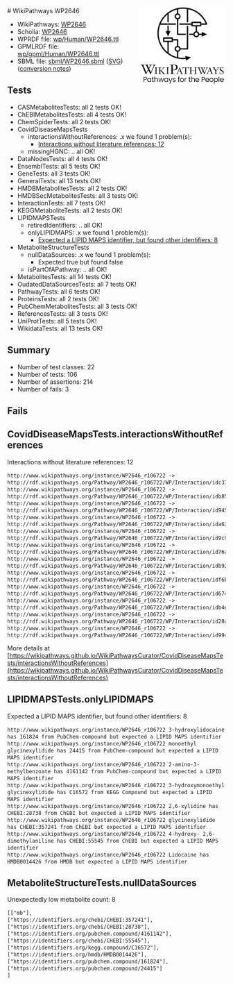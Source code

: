 <img style="float: right; width: 200px" src="../logo.png" />
# WikiPathways WP2646

* WikiPathways: [WP2646](https://identifiers.org/wikipathways:WP2646)
* Scholia: [WP2646](https://scholia.toolforge.org/wikipathways/WP2646)
* WPRDF file: [wp/Human/WP2646.ttl](../wp/Human/WP2646.ttl)
* GPMLRDF file: [wp/gpml/Human/WP2646.ttl](../wp/gpml/Human/WP2646.ttl)
* SBML file: [sbml/WP2646.sbml](../sbml/WP2646.sbml) ([SVG](../sbml/WP2646.svg)) ([conversion notes](../sbml/WP2646.txt))

## Tests
* CASMetabolitesTests: all 2 tests OK!
* ChEBIMetabolitesTests: all 4 tests OK!
* ChemSpiderTests: all 2 tests OK!
* CovidDiseaseMapsTests
    * interactionsWithoutReferences: .x we found 1 problem(s):
        * [Interactions without literature references: 12](#9701cce3)
    * missingHGNC: .. all OK!
* DataNodesTests: all 4 tests OK!
* EnsemblTests: all 5 tests OK!
* GeneTests: all 3 tests OK!
* GeneralTests: all 13 tests OK!
* HMDBMetabolitesTests: all 2 tests OK!
* HMDBSecMetabolitesTests: all 3 tests OK!
* InteractionTests: all 7 tests OK!
* KEGGMetaboliteTests: all 2 tests OK!
* LIPIDMAPSTests
    * retiredIdentifiers: .. all OK!
    * onlyLIPIDMAPS: .x we found 1 problem(s):
        * [Expected a LIPID MAPS identifier, but found other identifiers: 8](#48cc60bf)
* MetaboliteStructureTests
    * nullDataSources: .x we found 1 problem(s):
        * Expected true but found false
    * isPartOfAPathway: .. all OK!
* MetabolitesTests: all 14 tests OK!
* OudatedDataSourcesTests: all 7 tests OK!
* PathwayTests: all 6 tests OK!
* ProteinsTests: all 2 tests OK!
* PubChemMetabolitesTests: all 3 tests OK!
* ReferencesTests: all 3 tests OK!
* UniProtTests: all 5 tests OK!
* WikidataTests: all 13 tests OK!


## Summary

* Number of test classes: 22
* Number of tests: 106
* Number of assertions: 214
* Number of fails: 3

## Fails

<a name="9701cce3" />

## CovidDiseaseMapsTests.interactionsWithoutReferences

Interactions without literature references: 12
```
http://www.wikipathways.org/instance/WP2646_r106722 -> http://rdf.wikipathways.org/Pathway/WP2646_r106722/WP/Interaction/idc372dfec
http://www.wikipathways.org/instance/WP2646_r106722 -> http://rdf.wikipathways.org/Pathway/WP2646_r106722/WP/Interaction/idb8588c6a
http://www.wikipathways.org/instance/WP2646_r106722 -> http://rdf.wikipathways.org/Pathway/WP2646_r106722/WP/Interaction/id94583f32
http://www.wikipathways.org/instance/WP2646_r106722 -> http://rdf.wikipathways.org/Pathway/WP2646_r106722/WP/Interaction/ida635fa68
http://www.wikipathways.org/instance/WP2646_r106722 -> http://rdf.wikipathways.org/Pathway/WP2646_r106722/WP/Interaction/id9c9a3c27
http://www.wikipathways.org/instance/WP2646_r106722 -> http://rdf.wikipathways.org/Pathway/WP2646_r106722/WP/Interaction/id76aaf04a
http://www.wikipathways.org/instance/WP2646_r106722 -> http://rdf.wikipathways.org/Pathway/WP2646_r106722/WP/Interaction/idb9262808
http://www.wikipathways.org/instance/WP2646_r106722 -> http://rdf.wikipathways.org/Pathway/WP2646_r106722/WP/Interaction/idf6b56c5b
http://www.wikipathways.org/instance/WP2646_r106722 -> http://rdf.wikipathways.org/Pathway/WP2646_r106722/WP/Interaction/id6747c81e
http://www.wikipathways.org/instance/WP2646_r106722 -> http://rdf.wikipathways.org/Pathway/WP2646_r106722/WP/Interaction/idb4e6360e
http://www.wikipathways.org/instance/WP2646_r106722 -> http://rdf.wikipathways.org/Pathway/WP2646_r106722/WP/Interaction/id28a7c7d9
http://www.wikipathways.org/instance/WP2646_r106722 -> http://rdf.wikipathways.org/Pathway/WP2646_r106722/WP/Interaction/id99c68ff9
```

More details at [https://wikipathways.github.io/WikiPathwaysCurator/CovidDiseaseMapsTests/interactionsWithoutReferences](https://wikipathways.github.io/WikiPathwaysCurator/CovidDiseaseMapsTests/interactionsWithoutReferences)

<a name="48cc60bf" />

## LIPIDMAPSTests.onlyLIPIDMAPS

Expected a LIPID MAPS identifier, but found other identifiers: 8
```
http://www.wikipathways.org/instance/WP2646_r106722 3-hydroxylidocaine has 161824 from PubChem-compound but expected a LIPID MAPS identifier
http://www.wikipathways.org/instance/WP2646_r106722 monoethyl glycinexylidide has 24415 from PubChem-compound but expected a LIPID MAPS identifier
http://www.wikipathways.org/instance/WP2646_r106722 2-amino-3-methylbenzoate has 4161142 from PubChem-compound but expected a LIPID MAPS identifier
http://www.wikipathways.org/instance/WP2646_r106722 3-hydroxymonoethyl glycinexylidide has C16572 from KEGG Compound but expected a LIPID MAPS identifier
http://www.wikipathways.org/instance/WP2646_r106722 2,6-xylidine has CHEBI:28738 from ChEBI but expected a LIPID MAPS identifier
http://www.wikipathways.org/instance/WP2646_r106722 glycinexylidide has CHEBI:357241 from ChEBI but expected a LIPID MAPS identifier
http://www.wikipathways.org/instance/WP2646_r106722 4-hydroxy- 2,6-dimethylaniline has CHEBI:55545 from ChEBI but expected a LIPID MAPS identifier
http://www.wikipathways.org/instance/WP2646_r106722 Lidocaine has HMDB0014426 from HMDB but expected a LIPID MAPS identifier
```

<a name="d325af8e" />

## MetaboliteStructureTests.nullDataSources

Unexpectedly low metabolite count: 8
```
[["mb"],
["https://identifiers.org/chebi/CHEBI:357241"],
["https://identifiers.org/chebi/CHEBI:28738"],
["https://identifiers.org/pubchem.compound/4161142"],
["https://identifiers.org/chebi/CHEBI:55545"],
["https://identifiers.org/kegg.compound/C16572"],
["https://identifiers.org/hmdb/HMDB0014426"],
["https://identifiers.org/pubchem.compound/161824"],
["https://identifiers.org/pubchem.compound/24415"]
]
```

